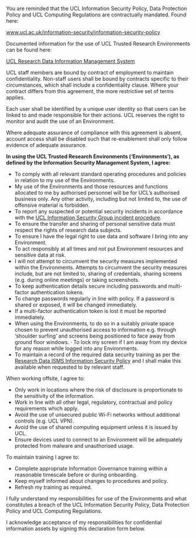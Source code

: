You are reminded that the UCL Information Security Policy, Data Protection Policy and UCL Computing Regulations are contractually mandated. Found here:

www.ucl.ac.uk/information-security/information-security-policy

Documented information for the use of UCL Trusted Research Environments can be found here:

[UCL Research Data Information Management System](https://isms.arc.ucl.ac.uk/)

UCL staff members are bound by contract of employment to maintain confidentiality. Non-staff users shall be bound by contracts specific to their circumstances, which shall include a confidentiality clause. Where your contract differs from this agreement, the more restrictive set of terms applies.

Each user shall be identified by a unique user identity so that users can be linked to and made responsible for their actions. UCL reserves the right to monitor and audit the use of an Environment.

Where adequate assurance of compliance with this agreement is absent, account access shall be disabled such that re-enablement shall only follow evidence of adequate assurance.

**In using the UCL Trusted Research Environments (‘Environments’), as defined by the Information Security Management System, I agree:**

- To comply with all relevant standard operating procedures and policies in relation to my use of the Environments.
- My use of the Environments and those resources and functions allocated to me by authorised personnel will be for UCL’s authorised business only. Any other activity, including but not limited to, the use of offensive material is forbidden.
- To report any suspected or potential security incidents in accordance with the [UCL Information Security Group incident procedure](https://www.ucl.ac.uk/information-security/report-incident).
- To ensure the transfer and sharing of personal sensitive data must respect the rights of research data subjects.
- To ensure I have the legal right to use data and software I bring into any Environment.
- To act responsibly at all times and not put Environment resources and sensitive data at risk.
- I will not attempt to circumvent the security measures implemented within the Environments. Attempts to circumvent the security measures include, but are not limited to, sharing of credentials, sharing screens (e.g. during online meetings) or taking screenshots.
- To keep authentication details secure including passwords and multi-factor authentication tokens.
- To change passwords regularly in line with policy. If a password is shared or exposed, it will be changed immediately.
- If a multi-factor authentication token is lost it must be reported immediately.
- When using the Environments, to do so in a suitably private space chosen to prevent unauthorised access to information e.g. through ‘shoulder surfing’ and screens being positioned to face away from ground floor windows.
  · To lock my screen if I am away from my device for any reason while logged into any Environments.
- To maintain a record of the required data security training as per the [Research Data ISMS Information Security Policy](https://isms.arc.ucl.ac.uk/rism07-research_data_isms_information_security_policy/) and I shall make this available when requested to by relevant staff.

When working offsite, I agree to:

- Only work in locations where the risk of disclosure is proportionate to the sensitivity of the information.
- Work in line with all other legal, regulatory, contractual and policy requirements which apply.
- Avoid the use of unsecured public Wi-Fi networks without additional controls (e.g. UCL VPN).
- Avoid the use of shared computing equipment unless it is issued by UCL.
- Ensure devices used to connect to an Environment will be adequately protected from malware and unauthorised usage.

To maintain training I agree to:

- Complete appropriate Information Governance training within a reasonable timescale before or during onboarding.
- Keep myself informed about changes to procedures and policy.
- Refresh my training as required.

I fully understand my responsibilities for use of the Environments and what constitutes a breach of the UCL Information Security Policy, Data Protection Policy and UCL Computing Regulations.

I acknowledge acceptance of my responsibilities for confidential information assets by signing this declaration form below.
